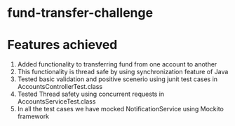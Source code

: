 # fund-transfer-challenge

# Features achieved 
  1. Added functionality to transferring fund from one account to another
  2. This functionality is thread safe by using synchronization feature of Java
  3. Tested basic validation and positive scenerio using junit test cases in AccountsControllerTest.class
  4. Tested Thread safety using concurrent requests in AccountsServiceTest.class
  5. In all the test cases we have mocked NotificationService using Mockito framework 
